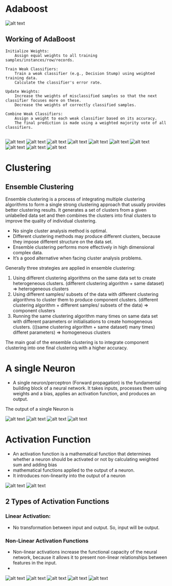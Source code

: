 # Adaboost
![alt text](assets/adaboost.png)

## Working of AdaBoost

    Initialize Weights:
        Assign equal weights to all training samples/instances/row/records.

    Train Weak Classifiers:
        Train a weak classifier (e.g., Decision Stump) using weighted training data.
        Calculate the classifier's error rate.

    Update Weights:
        Increase the weights of misclassified samples so that the next classifier focuses more on these.
        Decrease the weights of correctly classified samples.

    Combine Weak Classifiers:
        Assign a weight to each weak classifier based on its accuracy.
        The final prediction is made using a weighted majority vote of all classifiers.



## 
![alt text](assets/adaboost_example.png)
![alt text](assets/adaboost_example_2.png)
![alt text](assets/adaboost_example_3.png)
![alt text](assets/adaboost_example_4.png)
![alt text](assets/adaboost_example_5.png)
![alt text](assets/adaboost_example_6.png)
![alt text](assets/adaboost_example_7.png)
![alt text](assets/adaboost_example_8.png)
![alt text](assets/adaboost_example_9.png)
![alt text](assets/adaboost_example_10.png)



# Clustering

## Ensemble Clustering
Ensemble clustering is a process of integrating multiple clustering
algorithms to form a single strong clustering approach that usually
provides better clustering results. It generates a set of clusters from a
given unlabelled data set and then combines the clusters into final
clusters to improve the quality of individual clustering.

- No single cluster analysis method is optimal.
- Different clustering methods may produce different clusters, because
they impose different structure on the data set.
- Ensemble clustering performs more effectively in high dimensional
complex data.
- It’s a good alternative when facing cluster analysis problems.


Generally three strategies are applied in ensemble clustering:
1. Using different clustering algorithms on the same data set to create
heterogeneous clusters. (different clustering algorithm + same dataset) => heterogeneous clusters
2. Using different samples/ subsets of the data with different clustering
algorithms to cluster them to produce component clusters.  (different clustering algorithm + different samples/ subsets of the data) => component clusters 
3. Running the same clustering algorithm many times on same data set
with different parameters or initialisations to create homogeneous
clusters. (((same clustering algorithm + same dataset) many times) differet parameters) =>  homogeneous clusters

The main goal of the ensemble clustering is to integrate component
clustering into one final clustering with a higher accuracy.



# A single Neuron
- A single neuron/perceptron (Forward propagation) is the fundamental building block of a neural network. It takes inputs, processes them using weights and a bias, applies an activation function, and produces an output.

The output of a single Neuron is

![alt text](assets/output_of_single_nuron.png)
![alt text](assets/output_of_single_nuron_2.png)
![alt text](assets/output_of_single_nuron_3.png)
![alt text](assets/output_of_single_nuron_4.png)

# Activation Function
- An activation function is a mathematical function that determines whether a neuron should be activated or not by calculating weighted sum and adding bias
- mathematical functions applied to the output of a neuron.
- It introduces non-linearity into the output of  a neuron

![alt text](assets/activation_function_depth.png)
![alt text](assets/activation_function_depth_2.png)




## 2 Types of Activation Functions

### Linear Activation: 
- No transformation between input and output. So, input will be output.

### Non-Linear Activation Functions
- Non-linear activations increase the functional capacity of the neural network, because it allows it to present non-linear relationships between features in the input.
- 
![alt text](assets/activation_function_depth_3.png)
![alt text](assets/activation_function_depth_4.png)
![alt text](assets/activation_function_depth_5.png)
![alt text](assets/activation_function_depth_6.png)
![alt text](assets/activation_function_depth_7.png)
 